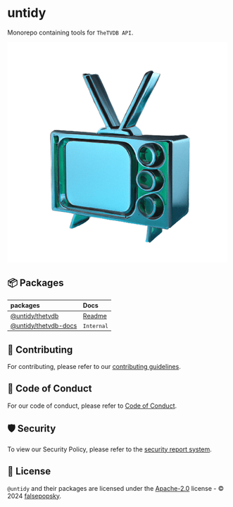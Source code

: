 # untidy

Monorepo containing tools for `TheTVDB API`.

![the untidy thetvdb logo](./packages/web/src/assets/favicon.png)

## :package: Packages

| packages                                | Docs                               |
| :-------------------------------------- | :--------------------------------- |
| [@untidy/thetvdb](./packages/api/)      | [Readme](./packages/api/README.md) |
| [@untidy/thetvdb-docs](./packages/web/) | `Internal`                         |

## :rocket: Contributing

For contributing, please refer to our [contributing guidelines](.github/CONTRIBUTING.md).

## :book: Code of Conduct

For our code of conduct, please refer to [Code of Conduct](.github/CODE_OF_CONDUCT.md).

## :shield: Security

To view our Security Policy, please refer to the [security report system](.github/SECURITY.md).

## :scroll: License

`@untidy` and their packages are licensed under the [Apache-2.0](LICENSE) license - © 2024
[falsepopsky](https://github.com/falsepopsky).
